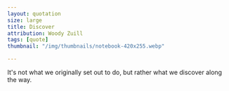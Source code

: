 ```yaml
---
layout: quotation
size: large
title: Discover
attribution: Woody Zuill
tags: [quote]
thumbnail: "/img/thumbnails/notebook-420x255.webp"

---
```


It's not what we originally set out to do, but rather
what we discover along the way.
